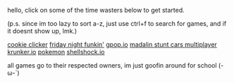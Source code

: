 hello, click on some of the time wasters below to get started.

(p.s. since im too lazy to sort a-z, just use ctrl+f to search for games, and if it doesnt show up,  lmk.)

[cookie clicker](https://pixelamp-isgay.github.io/cowokies/)
[friday night funkin'](https://pixelamp-isgay.github.io/fnf/)
[gpop.io](https://pixelamp-isgay.github.io/gpop.io/)
[madalin stunt cars multiplayer](https://pixelamp-isgay.github.io/madalinscm/)
[krunker.io](https://pixelamp-isgay.github.io/krunker.io/)
[pokemon](https://pixelamp-isgay.github.io/pokemongames/)
[shellshock.io](https://pixelamp-isgay.github.io/shellshock/)


all games go to their respected owners, im just goofin around for school (-ω-`)
